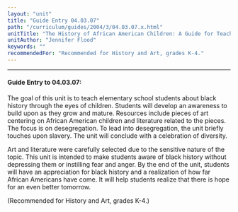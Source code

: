```yaml
---
layout: "unit"
title: "Guide Entry 04.03.07"
path: "/curriculum/guides/2004/3/04.03.07.x.html"
unitTitle: "The History of African American Children: A Guide for Teaching Black History at the Elementary School Level"
unitAuthor: "Jennifer Flood"
keywords: ""
recommendedFor: "Recommended for History and Art, grades K-4."
---
```

<body>
<hr/>
 <h4>
  Guide Entry to 04.03.07:
 </h4>
 <p>
  The goal of this unit is to teach elementary school students about black history through the eyes of children. Students will develop an awareness to build upon as they grow and mature. Resources include pieces of art centering on African American children and literature related to the pieces. The focus is on desegregation. To lead into desegregation, the unit briefly touches upon slavery. The unit will conclude with a celebration of diversity.
 </p>
<p>
  Art and literature were carefully selected due to the sensitive nature of the topic. This unit is intended to make students aware of black history without depressing them or instilling fear and anger. By the end of the unit, students will have an appreciation for black history and a realization of how far African Americans have come. It will help students realize that there is hope for an even better tomorrow.
 </p>
<p>
  (Recommended for History and Art, grades K-4.)
 </p>

</body>